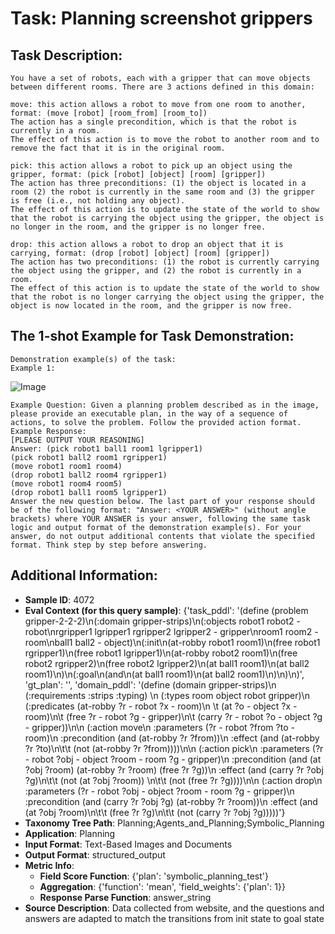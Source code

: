 # Task: Planning screenshot grippers

## Task Description:

```
You have a set of robots, each with a gripper that can move objects between different rooms. There are 3 actions defined in this domain:

move: this action allows a robot to move from one room to another, format: (move [robot] [room_from] [room_to])
The action has a single precondition, which is that the robot is currently in a room.
The effect of this action is to move the robot to another room and to remove the fact that it is in the original room.

pick: this action allows a robot to pick up an object using the gripper, format: (pick [robot] [object] [room] [gripper])
The action has three preconditions: (1) the object is located in a room (2) the robot is currently in the same room and (3) the gripper is free (i.e., not holding any object).
The effect of this action is to update the state of the world to show that the robot is carrying the object using the gripper, the object is no longer in the room, and the gripper is no longer free.

drop: this action allows a robot to drop an object that it is carrying, format: (drop [robot] [object] [room] [gripper])
The action has two preconditions: (1) the robot is currently carrying the object using the gripper, and (2) the robot is currently in a room.
The effect of this action is to update the state of the world to show that the robot is no longer carrying the object using the gripper, the object is now located in the room, and the gripper is now free.
```

## The 1-shot Example for Task Demonstration:

```
Demonstration example(s) of the task:
Example 1:
```

![Image](grippers_3.png)

```
Example Question: Given a planning problem described as in the image, please provide an executable plan, in the way of a sequence of actions, to solve the problem. Follow the provided action format.
Example Response:
[PLEASE OUTPUT YOUR REASONING]
Answer: (pick robot1 ball1 room1 lgripper1)
(pick robot1 ball2 room1 rgripper1)
(move robot1 room1 room4)
(drop robot1 ball2 room4 rgripper1)
(move robot1 room4 room5)
(drop robot1 ball1 room5 lgripper1)
Answer the new question below. The last part of your response should be of the following format: "Answer: <YOUR ANSWER>" (without angle brackets) where YOUR ANSWER is your answer, following the same task logic and output format of the demonstration example(s). For your answer, do not output additional contents that violate the specified format. Think step by step before answering.
```

## Additional Information:

- **Sample ID**: 4072
- **Eval Context (for this query sample)**: {'task_pddl': '(define (problem gripper-2-2-2)\n(:domain gripper-strips)\n(:objects robot1 robot2 - robot\nrgripper1 lgripper1 rgripper2 lgripper2 - gripper\nroom1 room2 - room\nball1 ball2 - object)\n(:init\n(at-robby robot1 room1)\n(free robot1 rgripper1)\n(free robot1 lgripper1)\n(at-robby robot2 room1)\n(free robot2 rgripper2)\n(free robot2 lgripper2)\n(at ball1 room1)\n(at ball2 room1)\n)\n(:goal\n(and\n(at ball1 room1)\n(at ball2 room1)\n)\n)\n)', 'gt_plan': '', 'domain_pddl': '(define (domain gripper-strips)\n (:requirements :strips :typing) \n (:types room object robot gripper)\n (:predicates (at-robby ?r - robot ?x - room)\n \t      (at ?o - object ?x - room)\n\t      (free ?r - robot ?g - gripper)\n\t      (carry ?r - robot ?o - object ?g - gripper))\n\n   (:action move\n       :parameters  (?r - robot ?from ?to - room)\n       :precondition (and  (at-robby ?r ?from))\n       :effect (and  (at-robby ?r ?to)\n\t\t     (not (at-robby ?r ?from))))\n\n   (:action pick\n       :parameters (?r - robot ?obj - object ?room - room ?g - gripper)\n       :precondition  (and  (at ?obj ?room) (at-robby ?r ?room) (free ?r ?g))\n       :effect (and (carry ?r ?obj ?g)\n\t\t    (not (at ?obj ?room)) \n\t\t    (not (free ?r ?g))))\n\n   (:action drop\n       :parameters (?r - robot ?obj - object ?room - room ?g - gripper)\n       :precondition  (and  (carry ?r ?obj ?g) (at-robby ?r ?room))\n       :effect (and (at ?obj ?room)\n\t\t    (free ?r ?g)\n\t\t    (not (carry ?r ?obj ?g)))))'}
- **Taxonomy Tree Path**: Planning;Agents_and_Planning;Symbolic_Planning
- **Application**: Planning
- **Input Format**: Text-Based Images and Documents
- **Output Format**: structured_output
- **Metric Info**:
  - **Field Score Function**: {'plan': 'symbolic_planning_test'}
  - **Aggregation**: {'function': 'mean', 'field_weights': {'plan': 1}}
  - **Response Parse Function**: answer_string
- **Source Description**: Data collected from website, and the questions and answers are adapted to match the transitions from init state to goal state
